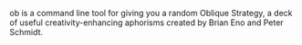 ob is a command line tool for giving you a random Oblique Strategy, a deck of useful creativity-enhancing aphorisms created by Brian Eno and Peter Schmidt.
